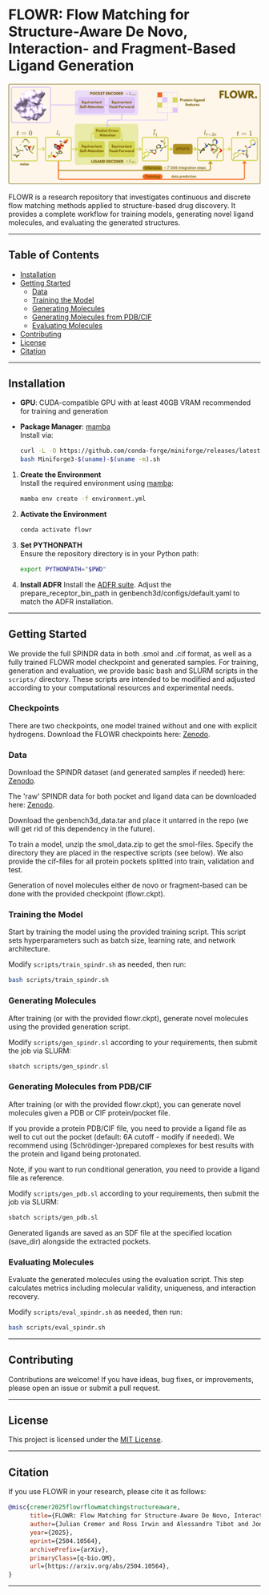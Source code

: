 # FLOWR: Flow Matching for Structure-Aware De Novo, Interaction- and Fragment-Based Ligand Generation
![FLOWR Overview](FLOWR.png)

FLOWR is a research repository that investigates continuous and discrete flow matching methods applied to structure-based drug discovery. It provides a complete workflow for training models, generating novel ligand molecules, and evaluating the generated structures.

---

## Table of Contents

- [Installation](#installation)
- [Getting Started](#getting-started)
  - [Data](#data)
  - [Training the Model](#training-the-model)
  - [Generating Molecules](#generating-molecules)
  - [Generating Molecules from PDB/CIF](#generating-molecules-from-pdb)
  - [Evaluating Molecules](#evaluating-molecules)
- [Contributing](#contributing)
- [License](#license)
- [Citation](#citation)

---


## Installation

- **GPU**: CUDA-compatible GPU with at least 40GB VRAM recommended for training and generation

- **Package Manager**: [mamba](https://mamba.readthedocs.io)  
  Install via:
  ```bash
  curl -L -O https://github.com/conda-forge/miniforge/releases/latest/download/Miniforge3-$(uname)-$(uname -m).sh
  bash Miniforge3-$(uname)-$(uname -m).sh
  ```

1. **Create the Environment**  
   Install the required environment using [mamba](https://mamba.readthedocs.io):

   ```bash
   mamba env create -f environment.yml
   ```

2. **Activate the Environment**  

   ```bash
   conda activate flowr
   ```

3. **Set PYTHONPATH**  
   Ensure the repository directory is in your Python path:

   ```bash
   export PYTHONPATH="$PWD"
   ```

4. **Install ADFR**
   Install the [ADFR suite](https://ccsb.scripps.edu/adfr/downloads/).
   Adjust the prepare_receptor_bin_path in genbench3d/configs/default.yaml to match the ADFR installation.


---

## Getting Started

We provide the full SPINDR data in both .smol and .cif format, as well as a fully trained FLOWR model checkpoint and generated samples.
For training, generation and evaluation, we provide basic bash and SLURM scripts in the `scripts/` directory. These scripts are intended to be modified and adjusted according to your computational resources and experimental needs.

### Checkpoints

There are two checkpoints, one model trained without and one with explicit hydrogens.
Download the FLOWR checkpoints here:
[Zenodo](https://zenodo.org/records/15737419).

### Data

Download the SPINDR dataset (and generated samples if needed) here:
[Zenodo](https://zenodo.org/records/15257565).

The 'raw' SPINDR data for both pocket and ligand data can be downloaded here:
[Zenodo](https://zenodo.org/records/15991057).

Download the genbench3d_data.tar and place it untarred in the repo (we will get rid of this dependency in the future).

To train a model, unzip the smol_data.zip to get the smol-files. Specify the directory they are placed in the respective scripts (see below).
We also provide the cif-files for all protein pockets splitted into train, validation and test.

Generation of novel molecules either de novo or fragment-based can be done with the provided checkpoint (flowr.ckpt).

### Training the Model

Start by training the model using the provided training script. This script sets hyperparameters such as batch size, learning rate, and network architecture.

Modify `scripts/train_spindr.sh` as needed, then run:

```bash
bash scripts/train_spindr.sh
```

### Generating Molecules

After training (or with the provided flowr.ckpt), generate novel molecules using the provided generation script. 

Modify `scripts/gen_spindr.sl` according to your requirements, then submit the job via SLURM:

```bash
sbatch scripts/gen_spindr.sl
```

### Generating Molecules from PDB/CIF
After training (or with the provided flowr.ckpt), you can generate novel molecules given a PDB or CIF protein/pocket file.

If you provide a protein PDB/CIF file, you need to provide a ligand file as well to cut out the pocket (default: 6A cutoff - modify if needed).
We recommend using (Schrödinger-)prepared complexes for best results with the protein and ligand being protonated.

Note, if you want to run conditional generation, you need to provide a ligand file as reference. 

Modify `scripts/gen_pdb.sl` according to your requirements, then submit the job via SLURM:

```bash
sbatch scripts/gen_pdb.sl
```

Generated ligands are saved as an SDF file at the specified location (save_dir) alongside the extracted pockets. 


### Evaluating Molecules

Evaluate the generated molecules using the evaluation script. This step calculates metrics including molecular validity, uniqueness, and interaction recovery.

Modify `scripts/eval_spindr.sh` as needed, then run:

```bash
bash scripts/eval_spindr.sh
```

---

## Contributing

Contributions are welcome! If you have ideas, bug fixes, or improvements, please open an issue or submit a pull request.

---

## License

This project is licensed under the [MIT License](LICENSE).

---

## Citation

If you use FLOWR in your research, please cite it as follows:

```bibtex
@misc{cremer2025flowrflowmatchingstructureaware,
      title={FLOWR: Flow Matching for Structure-Aware De Novo, Interaction- and Fragment-Based Ligand Generation}, 
      author={Julian Cremer and Ross Irwin and Alessandro Tibot and Jon Paul Janet and Simon Olsson and Djork-Arné Clevert},
      year={2025},
      eprint={2504.10564},
      archivePrefix={arXiv},
      primaryClass={q-bio.QM},
      url={https://arxiv.org/abs/2504.10564}, 
}
```

---